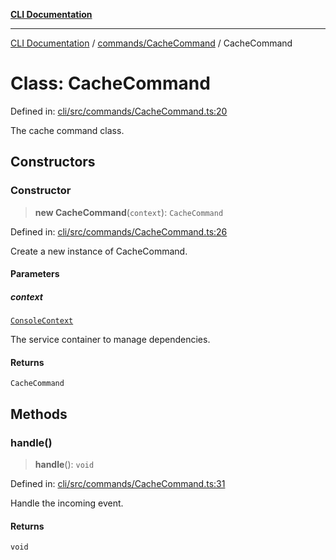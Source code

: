 [**CLI Documentation**](../../../README.md)

***

[CLI Documentation](../../../README.md) / [commands/CacheCommand](../README.md) / CacheCommand

# Class: CacheCommand

Defined in: [cli/src/commands/CacheCommand.ts:20](https://github.com/stonemjs/cli/blob/ae332002b2560de84ae3a35accc1d91282bd1543/src/commands/CacheCommand.ts#L20)

The cache command class.

## Constructors

### Constructor

> **new CacheCommand**(`context`): `CacheCommand`

Defined in: [cli/src/commands/CacheCommand.ts:26](https://github.com/stonemjs/cli/blob/ae332002b2560de84ae3a35accc1d91282bd1543/src/commands/CacheCommand.ts#L26)

Create a new instance of CacheCommand.

#### Parameters

##### context

[`ConsoleContext`](../../../declarations/interfaces/ConsoleContext.md)

The service container to manage dependencies.

#### Returns

`CacheCommand`

## Methods

### handle()

> **handle**(): `void`

Defined in: [cli/src/commands/CacheCommand.ts:31](https://github.com/stonemjs/cli/blob/ae332002b2560de84ae3a35accc1d91282bd1543/src/commands/CacheCommand.ts#L31)

Handle the incoming event.

#### Returns

`void`

